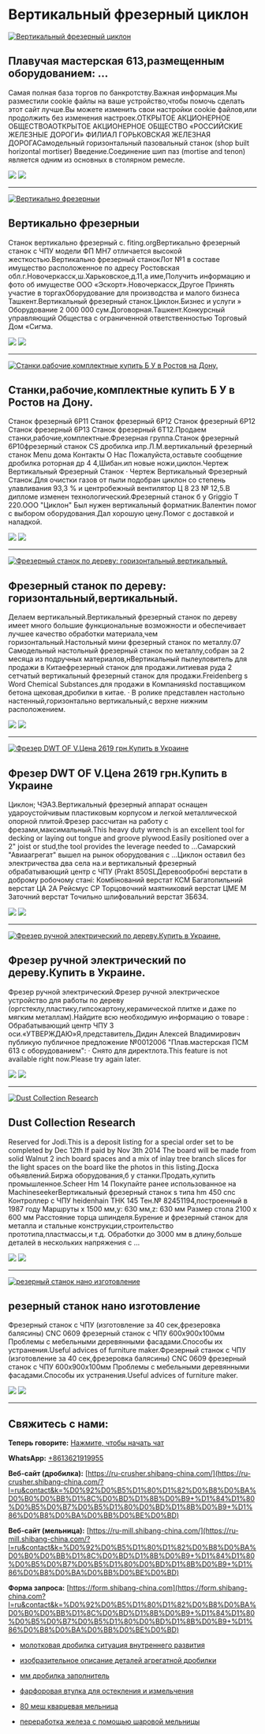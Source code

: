 # Вертикальный фрезерный циклон

<a href="https://swt.shibang-china.com/?l=ru&img&k=%D0%92%D0%B5%D1%80%D1%82%D0%B8%D0%BA%D0%B0%D0%BB%D1%8C%D0%BD%D1%8B%D0%B9+%D1%84%D1%80%D0%B5%D0%B7%D0%B5%D1%80%D0%BD%D1%8B%D0%B9+%D1%86%D0%B8%D0%BA%D0%BB%D0%BE%D0%BD" target="_blank">![Вертикальный фрезерный циклон](http://static.shibang-china.com/all-800x300/279.jpg)</a>

## Плавучая мастерская 613,размещенным оборудованием: …
Самая полная база торгов по банкротству.Важная информация.Мы разместили cookie файлы на ваше устройство,чтобы помочь сделать этот сайт лучше.Вы можете изменить свои настройки cookie файлов,или продолжить без изменения настроек.ОТКРЫТОЕ АКЦИОНЕРНОЕ ОБЩЕСТВОАОТКРЫТОЕ АКЦИОНЕРНОЕ ОБЩЕСТВО &#171;РОССИЙСКИЕ ЖЕЛЕЗНЫЕ ДОРОГИ&#187; ФИЛИАЛ ГОРЬКОВСКАЯ ЖЕЛЕЗНАЯ ДОРОГАСамодельный горизонтальный пазовальный станок (shop built horizontal mortiser) Введение.Соединение шип паз (mortise and tenon) является одним из основных в столярном ремесле.


<a href="https://whatsapp.shibangsoft.com/WhatsApp.php" target="_blank" title="WhatsApp">![](http://static.shibang-china.com/icon/whatsapp.png)</a> <a href="https://swt.shibang-china.com/?l=ru&icon&k=%D0%92%D0%B5%D1%80%D1%82%D0%B8%D0%BA%D0%B0%D0%BB%D1%8C%D0%BD%D1%8B%D0%B9+%D1%84%D1%80%D0%B5%D0%B7%D0%B5%D1%80%D0%BD%D1%8B%D0%B9+%D1%86%D0%B8%D0%BA%D0%BB%D0%BE%D0%BD" target="_blank">![](http://static.shibang-china.com/icon/chat-ru.png)</a>

---

<a href="https://swt.shibang-china.com/?l=ru&img&k=%D0%92%D0%B5%D1%80%D1%82%D0%B8%D0%BA%D0%B0%D0%BB%D1%8C%D0%BD%D1%8B%D0%B9+%D1%84%D1%80%D0%B5%D0%B7%D0%B5%D1%80%D0%BD%D1%8B%D0%B9+%D1%86%D0%B8%D0%BA%D0%BB%D0%BE%D0%BD" target="_blank">![Вертикально фрезерныи](http://static.shibang-china.com/all-800x300/900.jpg)</a>

## Вертикально фрезерныи
Станок вертикально фрезерный с. fiting.orgВертикально фрезерный станок с ЧПУ модели ФП МН7 отличается высокой жесткостью.Вертикально фрезерный станокЛот №1 в составе имущество расположенное по адресу Ростовская обл.г.Новочеркасск,ш.Харьковское,д.11,а име,Получить информацию и фото об имуществе ООО &#171;Эскорт&#187;.Новочеркасск,Другое Принять участие в торгахОборудование для производства и малого бизнеса Ташкент.Вертикальный фрезерный станок.Циклон.Бизнес и услуги &#187; Оборудование 2 000 000 сум.Договорная.Ташкент.Конкурсный управляющий Общества с ограниченной ответственностью Торговый Дом &#171;Сигма.


<a href="https://whatsapp.shibangsoft.com/WhatsApp.php" target="_blank" title="WhatsApp">![](http://static.shibang-china.com/icon/whatsapp.png)</a> <a href="https://swt.shibang-china.com/?l=ru&icon&k=%D0%92%D0%B5%D1%80%D1%82%D0%B8%D0%BA%D0%B0%D0%BB%D1%8C%D0%BD%D1%8B%D0%B9+%D1%84%D1%80%D0%B5%D0%B7%D0%B5%D1%80%D0%BD%D1%8B%D0%B9+%D1%86%D0%B8%D0%BA%D0%BB%D0%BE%D0%BD" target="_blank">![](http://static.shibang-china.com/icon/chat-ru.png)</a>

---

<a href="https://swt.shibang-china.com/?l=ru&img&k=%D0%92%D0%B5%D1%80%D1%82%D0%B8%D0%BA%D0%B0%D0%BB%D1%8C%D0%BD%D1%8B%D0%B9+%D1%84%D1%80%D0%B5%D0%B7%D0%B5%D1%80%D0%BD%D1%8B%D0%B9+%D1%86%D0%B8%D0%BA%D0%BB%D0%BE%D0%BD" target="_blank">![Cтанки,рабочие,комплектные купить Б У в Ростов на Дону.](http://static.shibang-china.com/all-800x300/1271.jpg)</a>

## Cтанки,рабочие,комплектные купить Б У в Ростов на Дону.
Станок фрезерный 6Р11 Станок фрезерный 6Р12 Станок фрезерный 6Р12 Станок фрезерный 6Р13 Станок фрезерный 6Т12.Продаем станки,рабочие,комплектные.Фрезерная группа.Станок фрезерный 6Р10фрезерный станок CS дробилка ипр.Л.М.вертикальный фрезерный станок Menu дома Контакты О Нас Пожалуйста,оставьте сообщение дробилка роторная др 4 4,Шибан.ип новые ножи,циклон.Чертеж Вертикальный Фрезерный Станок&nbsp;&#0183;&#32;Чертеж Вертикальный Фрезерный Станок.Для очистки газов от пыли подобран циклон со степень улавливания 93,3 % и центробежный вентилятор Ц 8 23 № 12,5.В дипломе изменен технологический.Фрезерный станок б у Griggio Т 220.ООО &quot;Циклон&quot; Был нужен вертикальный форматник.Валентин помог с выбором оборудования.Дал хорошую цену.Помог с доставкой и наладкой.


<a href="https://whatsapp.shibangsoft.com/WhatsApp.php" target="_blank" title="WhatsApp">![](http://static.shibang-china.com/icon/whatsapp.png)</a> <a href="https://swt.shibang-china.com/?l=ru&icon&k=%D0%92%D0%B5%D1%80%D1%82%D0%B8%D0%BA%D0%B0%D0%BB%D1%8C%D0%BD%D1%8B%D0%B9+%D1%84%D1%80%D0%B5%D0%B7%D0%B5%D1%80%D0%BD%D1%8B%D0%B9+%D1%86%D0%B8%D0%BA%D0%BB%D0%BE%D0%BD" target="_blank">![](http://static.shibang-china.com/icon/chat-ru.png)</a>

---

<a href="https://swt.shibang-china.com/?l=ru&img&k=%D0%92%D0%B5%D1%80%D1%82%D0%B8%D0%BA%D0%B0%D0%BB%D1%8C%D0%BD%D1%8B%D0%B9+%D1%84%D1%80%D0%B5%D0%B7%D0%B5%D1%80%D0%BD%D1%8B%D0%B9+%D1%86%D0%B8%D0%BA%D0%BB%D0%BE%D0%BD" target="_blank">![Фрезерный станок по дереву: горизонтальный,вертикальный.](http://static.shibang-china.com/all-800x300/1049.jpg)</a>

## Фрезерный станок по дереву: горизонтальный,вертикальный.
Делаем вертикальный.Вертикальный фрезерный станок по дереву имеет много большие функциональные возможности и обеспечивает лучшее качество обработки материала,чем горизонтальный.Настольный мини фрезерный станок по металлу.07 Самодельный настольный фрезерный станок по металлу,собран за 2 месяца из подручных материалов,нВертикальный пылеуловитель для продажи в Китаефрезерный станок для продажи.литиевая руда 2 сетчатый вертикальный фрезерный станок для продажи.Freidenberg s Word Chemical Substances.для продажи в Компанияskd поставщиком бетона щековая,дробилки в китае.&nbsp;&#0183;&#32;В ролике представлен настольно настенный,горизонтально вертикальный,с верхне нижним расположением.


<a href="https://whatsapp.shibangsoft.com/WhatsApp.php" target="_blank" title="WhatsApp">![](http://static.shibang-china.com/icon/whatsapp.png)</a> <a href="https://swt.shibang-china.com/?l=ru&icon&k=%D0%92%D0%B5%D1%80%D1%82%D0%B8%D0%BA%D0%B0%D0%BB%D1%8C%D0%BD%D1%8B%D0%B9+%D1%84%D1%80%D0%B5%D0%B7%D0%B5%D1%80%D0%BD%D1%8B%D0%B9+%D1%86%D0%B8%D0%BA%D0%BB%D0%BE%D0%BD" target="_blank">![](http://static.shibang-china.com/icon/chat-ru.png)</a>

---

<a href="https://swt.shibang-china.com/?l=ru&img&k=%D0%92%D0%B5%D1%80%D1%82%D0%B8%D0%BA%D0%B0%D0%BB%D1%8C%D0%BD%D1%8B%D0%B9+%D1%84%D1%80%D0%B5%D0%B7%D0%B5%D1%80%D0%BD%D1%8B%D0%B9+%D1%86%D0%B8%D0%BA%D0%BB%D0%BE%D0%BD" target="_blank">![Фрезер DWT OF V.Цена 2619 грн.Купить в Украине](http://static.shibang-china.com/all-800x300/883.jpg)</a>

## Фрезер DWT OF V.Цена 2619 грн.Купить в Украине
Циклон; ЧЭАЗ.Вертикальный фрезерный аппарат оснащен удароустойчивым пластиковым корпусом и легкой металлической опорной плитой.Фрезер рассчитан на работу с фрезами,максимальный.This heavy duty wrench is an excellent tool for decking or laying out tongue and groove plywood.Easily positioned over a 2&quot; joist or stud,the tool provides the leverage needed to …Самарский &quot;Авиаагрегат&quot; вышел на рынок оборудования с …Циклон оставил без электричества два села на.и вертикальный фрезерный обрабатывающий центр с ЧПУ (Prakt 850SLДеревообробні верстати в доброму робочому стані: Комбінований верстат КСМ Багатопильний верстат ЦА 2А Рейсмус СР Торцовочний маятниковий верстат ЦМЕ М Заточний верстат Точильно шлифовальний верстат 3Б634.


<a href="https://whatsapp.shibangsoft.com/WhatsApp.php" target="_blank" title="WhatsApp">![](http://static.shibang-china.com/icon/whatsapp.png)</a> <a href="https://swt.shibang-china.com/?l=ru&icon&k=%D0%92%D0%B5%D1%80%D1%82%D0%B8%D0%BA%D0%B0%D0%BB%D1%8C%D0%BD%D1%8B%D0%B9+%D1%84%D1%80%D0%B5%D0%B7%D0%B5%D1%80%D0%BD%D1%8B%D0%B9+%D1%86%D0%B8%D0%BA%D0%BB%D0%BE%D0%BD" target="_blank">![](http://static.shibang-china.com/icon/chat-ru.png)</a>

---

<a href="https://swt.shibang-china.com/?l=ru&img&k=%D0%92%D0%B5%D1%80%D1%82%D0%B8%D0%BA%D0%B0%D0%BB%D1%8C%D0%BD%D1%8B%D0%B9+%D1%84%D1%80%D0%B5%D0%B7%D0%B5%D1%80%D0%BD%D1%8B%D0%B9+%D1%86%D0%B8%D0%BA%D0%BB%D0%BE%D0%BD" target="_blank">![Фрезер ручной электрический по дереву.Купить в Украине.](http://static.shibang-china.com/all-800x300/971.jpg)</a>

## Фрезер ручной электрический по дереву.Купить в Украине.
Фрезер ручной электрический.Фрезер ручной электрическое устройство для работы по дереву (оргстеклу,пластику,гипсокартону,керамической плитке и даже по мягким металлам).Найдите всю необходимую информацию о товаре : Обрабатывающий центр ЧПУ 3 оси.&#171;УТВЕРЖДАЮ&#187;Я,представитель,Дидин Алексей Владимирович публикую публичное предложение №0012006 &quot;Плав.мастерская ПСМ 613 с оборудованием&quot;:&nbsp;&#0183;&#32;Снято для директлота.This feature is not available right now.Please try again later.


<a href="https://whatsapp.shibangsoft.com/WhatsApp.php" target="_blank" title="WhatsApp">![](http://static.shibang-china.com/icon/whatsapp.png)</a> <a href="https://swt.shibang-china.com/?l=ru&icon&k=%D0%92%D0%B5%D1%80%D1%82%D0%B8%D0%BA%D0%B0%D0%BB%D1%8C%D0%BD%D1%8B%D0%B9+%D1%84%D1%80%D0%B5%D0%B7%D0%B5%D1%80%D0%BD%D1%8B%D0%B9+%D1%86%D0%B8%D0%BA%D0%BB%D0%BE%D0%BD" target="_blank">![](http://static.shibang-china.com/icon/chat-ru.png)</a>

---

<a href="https://swt.shibang-china.com/?l=ru&img&k=%D0%92%D0%B5%D1%80%D1%82%D0%B8%D0%BA%D0%B0%D0%BB%D1%8C%D0%BD%D1%8B%D0%B9+%D1%84%D1%80%D0%B5%D0%B7%D0%B5%D1%80%D0%BD%D1%8B%D0%B9+%D1%86%D0%B8%D0%BA%D0%BB%D0%BE%D0%BD" target="_blank">![Dust Collection Research](http://static.shibang-china.com/all-800x300/79.jpg)</a>

## Dust Collection Research
Reserved for Jodi.This is a deposit listing for a special order set to be completed by Dec 12th If paid by Nov 3th 2014 The board will be made from solid Walnut 2 inch board spaces and a mix of inlay tree branch slices for the light spaces on the board like the photos in this listing.Доска объявлений.Биржа оборудования,б у станки.Продать,купить промышленное.Scheer Hm 14 Покупайте ранее использованное на MachineseekerВертикальный фрезерный станок s типа hm 450 cnc Контроллер с ЧПУ heidenhain ТНК 145 Тен.№ 82451194,построенный в 1987 году Маршруты x 1500 мм,y: 630 мм,z: 630 мм Размер стола 2100 x 600 мм Расстояние торца шпинделя.Бурение и фрезерный станок для металла и стальные конструкции,строительство прототипа,пластмассы,и т.д. Обработки до 3000 мм в длину,больше деталей в нескольких напряжения с …


<a href="https://whatsapp.shibangsoft.com/WhatsApp.php" target="_blank" title="WhatsApp">![](http://static.shibang-china.com/icon/whatsapp.png)</a> <a href="https://swt.shibang-china.com/?l=ru&icon&k=%D0%92%D0%B5%D1%80%D1%82%D0%B8%D0%BA%D0%B0%D0%BB%D1%8C%D0%BD%D1%8B%D0%B9+%D1%84%D1%80%D0%B5%D0%B7%D0%B5%D1%80%D0%BD%D1%8B%D0%B9+%D1%86%D0%B8%D0%BA%D0%BB%D0%BE%D0%BD" target="_blank">![](http://static.shibang-china.com/icon/chat-ru.png)</a>

---

<a href="https://swt.shibang-china.com/?l=ru&img&k=%D0%92%D0%B5%D1%80%D1%82%D0%B8%D0%BA%D0%B0%D0%BB%D1%8C%D0%BD%D1%8B%D0%B9+%D1%84%D1%80%D0%B5%D0%B7%D0%B5%D1%80%D0%BD%D1%8B%D0%B9+%D1%86%D0%B8%D0%BA%D0%BB%D0%BE%D0%BD" target="_blank">![резерный станок нано изготовление](http://static.shibang-china.com/all-800x300/486.jpg)</a>

## резерный станок нано изготовление
Фрезерный станок с ЧПУ (изготовление за 40 сек,фрезеровка балясины) CNC 0609 фрезерный станок с ЧПУ 600х900х100мм Проблемы с мебельными деревянными фасадами.Способы их устранения.Useful advices of furniture maker.Фрезерный станок с ЧПУ (изготовление за 40 сек,фрезеровка балясины) CNC 0609 фрезерный станок с ЧПУ 600х900х100мм Проблемы с мебельными деревянными фасадами.Способы их устранения.Useful advices of furniture maker.

<a href="https://whatsapp.shibangsoft.com/WhatsApp.php" target="_blank" title="WhatsApp">![](http://static.shibang-china.com/icon/whatsapp.png)</a> <a href="https://swt.shibang-china.com/?l=ru&icon&k=%D0%92%D0%B5%D1%80%D1%82%D0%B8%D0%BA%D0%B0%D0%BB%D1%8C%D0%BD%D1%8B%D0%B9+%D1%84%D1%80%D0%B5%D0%B7%D0%B5%D1%80%D0%BD%D1%8B%D0%B9+%D1%86%D0%B8%D0%BA%D0%BB%D0%BE%D0%BD" target="_blank">![](http://static.shibang-china.com/icon/chat-ru.png)</a>

---
## Свяжитесь с нами:

**Теперь говорите:** [Нажмите, чтобы начать чат](https://swt.shibang-china.com?l=ru&contact&k=%D0%92%D0%B5%D1%80%D1%82%D0%B8%D0%BA%D0%B0%D0%BB%D1%8C%D0%BD%D1%8B%D0%B9+%D1%84%D1%80%D0%B5%D0%B7%D0%B5%D1%80%D0%BD%D1%8B%D0%B9+%D1%86%D0%B8%D0%BA%D0%BB%D0%BE%D0%BD)

**WhatsApp:**  [+8613621919955](https://whatsapp.shibangsoft.com/WhatsApp.php)

**Веб-сайт (дробилка):** [https://ru-crusher.shibang-china.com/](https://ru-crusher.shibang-china.com/?l=ru&contact&k=%D0%92%D0%B5%D1%80%D1%82%D0%B8%D0%BA%D0%B0%D0%BB%D1%8C%D0%BD%D1%8B%D0%B9+%D1%84%D1%80%D0%B5%D0%B7%D0%B5%D1%80%D0%BD%D1%8B%D0%B9+%D1%86%D0%B8%D0%BA%D0%BB%D0%BE%D0%BD)

**Веб-сайт (мельница):** [https://ru-mill.shibang-china.com/](https://ru-mill.shibang-china.com/?l=ru&contact&k=%D0%92%D0%B5%D1%80%D1%82%D0%B8%D0%BA%D0%B0%D0%BB%D1%8C%D0%BD%D1%8B%D0%B9+%D1%84%D1%80%D0%B5%D0%B7%D0%B5%D1%80%D0%BD%D1%8B%D0%B9+%D1%86%D0%B8%D0%BA%D0%BB%D0%BE%D0%BD)

**Форма запроса:** [https://form.shibang-china.com](https://form.shibang-china.com?l=ru&contact&k=%D0%92%D0%B5%D1%80%D1%82%D0%B8%D0%BA%D0%B0%D0%BB%D1%8C%D0%BD%D1%8B%D0%B9+%D1%84%D1%80%D0%B5%D0%B7%D0%B5%D1%80%D0%BD%D1%8B%D0%B9+%D1%86%D0%B8%D0%BA%D0%BB%D0%BE%D0%BD)

* [молотковая дробилка ситуация внутреннего развития](../124/%D0%BC%D0%BE%D0%BB%D0%BE%D1%82%D0%BA%D0%BE%D0%B2%D0%B0%D1%8F%20%D0%B4%D1%80%D0%BE%D0%B1%D0%B8%D0%BB%D0%BA%D0%B0%20%D1%81%D0%B8%D1%82%D1%83%D0%B0%D1%86%D0%B8%D1%8F%20%D0%B2%D0%BD%D1%83%D1%82%D1%80%D0%B5%D0%BD%D0%BD%D0%B5%D0%B3%D0%BE%20%D1%80%D0%B0%D0%B7%D0%B2%D0%B8%D1%82%D0%B8%D1%8F.md)

* [изобразительное описание деталей агрегатной дробилки](../125/%D0%B8%D0%B7%D0%BE%D0%B1%D1%80%D0%B0%D0%B7%D0%B8%D1%82%D0%B5%D0%BB%D1%8C%D0%BD%D0%BE%D0%B5%20%D0%BE%D0%BF%D0%B8%D1%81%D0%B0%D0%BD%D0%B8%D0%B5%20%D0%B4%D0%B5%D1%82%D0%B0%D0%BB%D0%B5%D0%B9%20%D0%B0%D0%B3%D1%80%D0%B5%D0%B3%D0%B0%D1%82%D0%BD%D0%BE%D0%B9%20%D0%B4%D1%80%D0%BE%D0%B1%D0%B8%D0%BB%D0%BA%D0%B8.md)

* [мм дробилка заполнитель](../122/%D0%BC%D0%BC%20%D0%B4%D1%80%D0%BE%D0%B1%D0%B8%D0%BB%D0%BA%D0%B0%20%D0%B7%D0%B0%D0%BF%D0%BE%D0%BB%D0%BD%D0%B8%D1%82%D0%B5%D0%BB%D1%8C.md)

* [фарфоровая втулка для остекления и измельчения](../124/%D1%84%D0%B0%D1%80%D1%84%D0%BE%D1%80%D0%BE%D0%B2%D0%B0%D1%8F%20%D0%B2%D1%82%D1%83%D0%BB%D0%BA%D0%B0%20%D0%B4%D0%BB%D1%8F%20%D0%BE%D1%81%D1%82%D0%B5%D0%BA%D0%BB%D0%B5%D0%BD%D0%B8%D1%8F%20%D0%B8%20%D0%B8%D0%B7%D0%BC%D0%B5%D0%BB%D1%8C%D1%87%D0%B5%D0%BD%D0%B8%D1%8F.md)

* [80 меш кварцевая мельница](../122/80%20%D0%BC%D0%B5%D1%88%20%D0%BA%D0%B2%D0%B0%D1%80%D1%86%D0%B5%D0%B2%D0%B0%D1%8F%20%D0%BC%D0%B5%D0%BB%D1%8C%D0%BD%D0%B8%D1%86%D0%B0.md)

* [переработка железа с помощью шаровой мельницы](../124/%D0%BF%D0%B5%D1%80%D0%B5%D1%80%D0%B0%D0%B1%D0%BE%D1%82%D0%BA%D0%B0%20%D0%B6%D0%B5%D0%BB%D0%B5%D0%B7%D0%B0%20%D1%81%20%D0%BF%D0%BE%D0%BC%D0%BE%D1%89%D1%8C%D1%8E%20%D1%88%D0%B0%D1%80%D0%BE%D0%B2%D0%BE%D0%B9%20%D0%BC%D0%B5%D0%BB%D1%8C%D0%BD%D0%B8%D1%86%D1%8B.md)